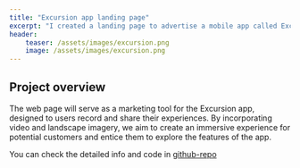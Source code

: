```yaml
---
title: "Excursion app landing page"
excerpt: "I created a landing page to advertise a mobile app called Excursion by utilizing my skills in HTML, CSS, Command Line Interface (CLI), Git, and GitHub."
header:
    teaser: /assets/images/excursion.png
    image: /assets/images/excursion.png
---
```

## Project overview
The web page will serve as a marketing tool for the Excursion app, designed to users record and share their experiences. By incorporating video and landscape imagery, we aim to create an immersive experience for potential customers and entice them to explore the features of the app.

You can check the detailed info and code in [github-repo](https://github.com/nini-tech23/excursion)
